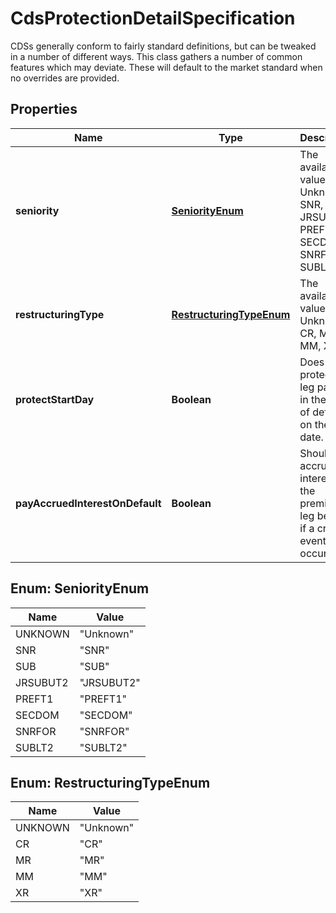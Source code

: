 

# CdsProtectionDetailSpecification

CDSs generally conform to fairly standard definitions, but can be tweaked in a number of different ways.  This class gathers a number of common features which may deviate. These will default to the market standard when  no overrides are provided.

## Properties

Name | Type | Description | Notes
------------ | ------------- | ------------- | -------------
**seniority** | [**SeniorityEnum**](#SeniorityEnum) | The available values are: Unknown, SNR, SUB, JRSUBUT2, PREFT1, SECDOM, SNRFOR, SUBLT2 | 
**restructuringType** | [**RestructuringTypeEnum**](#RestructuringTypeEnum) | The available values are: Unknown, CR, MR, MM, XR | 
**protectStartDay** | **Boolean** | Does the protection leg pay out in the case of default on the start date. | 
**payAccruedInterestOnDefault** | **Boolean** | Should accrued interest on the premium leg be paid if a credit event occurs. | 



## Enum: SeniorityEnum

Name | Value
---- | -----
UNKNOWN | &quot;Unknown&quot;
SNR | &quot;SNR&quot;
SUB | &quot;SUB&quot;
JRSUBUT2 | &quot;JRSUBUT2&quot;
PREFT1 | &quot;PREFT1&quot;
SECDOM | &quot;SECDOM&quot;
SNRFOR | &quot;SNRFOR&quot;
SUBLT2 | &quot;SUBLT2&quot;



## Enum: RestructuringTypeEnum

Name | Value
---- | -----
UNKNOWN | &quot;Unknown&quot;
CR | &quot;CR&quot;
MR | &quot;MR&quot;
MM | &quot;MM&quot;
XR | &quot;XR&quot;



